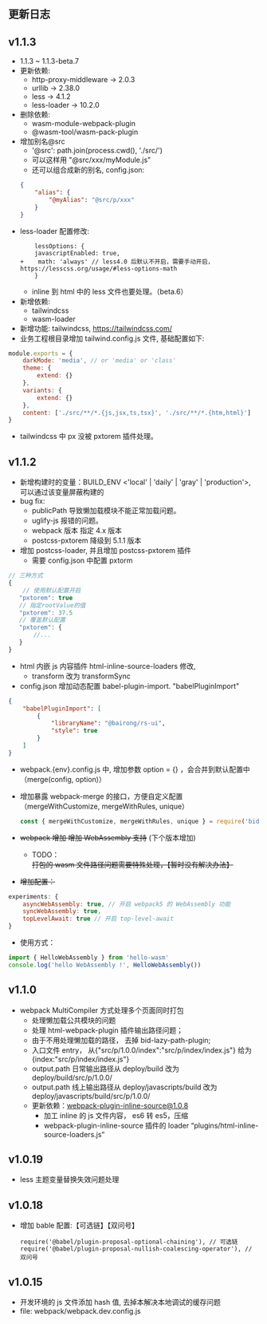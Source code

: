 ## 更新日志

## v1.1.3

-   1.1.3 ~ 1.1.3-beta.7
-   更新依赖:
    -   http-proxy-middleware -> 2.0.3
    -   urllib -> 2.38.0
    -   less -> 4.1.2
    -   less-loader -> 10.2.0
-   删除依赖:
    -   wasm-module-webpack-plugin
    -   @wasm-tool/wasm-pack-plugin
-   增加别名@src
    -   '@src': path.join(process.cwd(), './src/')
    -   可以这样用 "@src/xxx/myModule.js"
    -   还可以组合成新的别名, config.json:
    ```json
    {
        "alias": {
            "@myAlias": "@src/p/xxx"
        }
    }
    ```
-   less-loader 配置修改:
    ```
        lessOptions: {
        javascriptEnabled: true,
    +    math: 'always' // less4.0 后默认不开启，需要手动开启， https://lesscss.org/usage/#less-options-math
        }
    ```
    -   inline 到 html 中的 less 文件也要处理。（beta.6）
-   新增依赖:
    -   tailwindcss
    -   wasm-loader
-   新增功能: tailwindcss, https://tailwindcss.com/
-   业务工程根目录增加 tailwind.config.js 文件, 基础配置如下:

```js
module.exports = {
    darkMode: 'media', // or 'media' or 'class'
    theme: {
        extend: {}
    },
    variants: {
        extend: {}
    },
    content: ['./src/**/*.{js,jsx,ts,tsx}', './src/**/*.{htm,html}']
}
```

-   tailwindcss 中 px 没被 pxtorem 插件处理。

## v1.1.2

-   新增构建时的变量：BUILD_ENV <'local' | 'daily' | 'gray' | 'production'>, 可以通过该变量屏蔽构建的
-   bug fix:
    -   publicPath 导致懒加载模块不能正常加载问题。
    -   uglify-js 报错的问题。
    -   webpack 版本 指定 4.x 版本
    -   postcss-pxtorem 降级到 5.1.1 版本
-   增加 postcss-loader, 并且增加 postcss-pxtorem 插件
    -   需要 config.json 中配置 pxtorm

```js
// 三种方式
{
    // 使用默认配置开启
   "pxtorem": true
   // 指定rootValue的值
   "pxtorem": 37.5
   // 覆盖默认配置
   "pxtorem": {
       //...
   }
}
```

-   html 内嵌 js 内容插件 html-inline-source-loaders 修改,
    -   transform 改为 transformSync
-   config.json 增加动态配置 babel-plugin-import. "babelPluginImport"

```json
{
    "babelPluginImport": [
        {
            "libraryName": "@bairong/rs-ui",
            "style": true
        }
    ]
}
```

-   webpack.{env}.config.js 中, 增加参数 option = {} ，会合并到默认配置中（merge(config, option)）
-   增加暴露 webpack-merge 的接口，方便自定义配置（mergeWithCustomize, mergeWithRules, unique）

    ```js
    const { mergeWithCustomize, mergeWithRules, unique } = require('bid-base')
    ```

-   ~~webpack 增加 增加 WebAssembly 支持~~ (下个版本增加)
    -   TODO： ~~打包的 wasm 文件路径问题需要特殊处理，【暂时没有解决办法】~~
-   ~~增加配置：~~

```js
experiments: {
    asyncWebAssembly: true, // 开启 webpack5 的 WebAssembly 功能
    syncWebAssembly: true,
    topLevelAwait: true // 开启 top-level-await
}
```

-   使用方式：

```js
import { HelloWebAssembly } from 'hello-wasm'
console.log('hello WebAssembly !', HelloWebAssembly())
```

## v1.1.0

-   webpack MultiCompiler 方式处理多个页面同时打包
    -   处理懒加载公共模块的问题
    -   处理 html-webpack-plugin 插件输出路径问题；
    -   由于不用处理懒加载的路径， 去掉 bid-lazy-path-plugin;
    -   入口文件 entry， 从{"src/p/1.0.0/index":"src/p/index/index.js"} 给为 {index:"src/p/index/index.js"}
    -   output.path 日常输出路径从 deploy/build 改为 deploy/build/src/p/1.0.0/
    -   output.path 线上输出路径从 deploy/javascripts/build 改为 deploy/javascripts/build/src/p/1.0.0/
    -   更新依赖：webpack-plugin-inline-source@1.0.8
        -   加工 inline 的 js 文件内容， es6 转 es5，压缩
        -   webpack-plugin-inline-source 插件的 loader “plugins/html-inline-source-loaders.js”

## v1.0.19

-   less 主题变量替换失效问题处理

## v1.0.18

-   增加 bable 配置:【可选链】【双问号】
    ```
    require('@babel/plugin-proposal-optional-chaining'), // 可选链
    require('@babel/plugin-proposal-nullish-coalescing-operator'), // 双问号
    ```

## v1.0.15

-   开发环境的 js 文件添加 hash 值, 去掉本解决本地调试的缓存问题
-   file: webpack/webpack.dev.config.js
